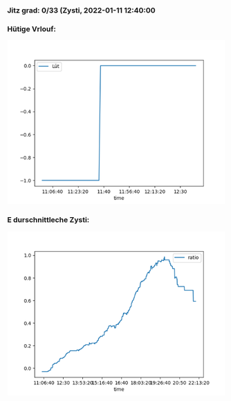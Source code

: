 ### Jitz grad: 0/33 (Zysti, 2022-01-11 12:40:00

### Hütige Vrlouf:
![Graph](Today.png)

### E durschnittleche Zysti:
![Graph](Zysti.png)